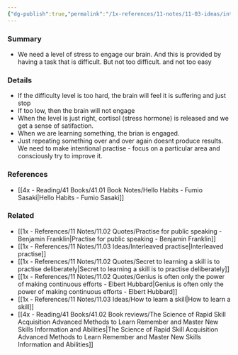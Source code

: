 ```yaml
---
{"dg-publish":true,"permalink":"/1x-references/11-notes/11-03-ideas/intentional-practise-needed-to-improve/","title":"Intentional practise needed to improve","dgShowBacklinks":false}
---
```



### Summary
- We need a level of stress to engage our brain. And this is provided by having a task that is difficult. But not too difficult. and not too easy

### Details
- If the difficulty level is too hard, the brain will feel it is suffering and just stop
- If too low, then the brain will not engage
- When the level is just right, cortisol (stress hormone) is released and we get a sense of satifaction.
- When we are learning something, the brian is engaged.
- Just repeating something over and over again doesnt produce results. We need to make intentional practise - focus on a particular area and consciously try to improve it.

### References
- [[4x - Reading/41 Books/41.01 Book Notes/Hello Habits - Fumio Sasaki\|Hello Habits - Fumio Sasaki]]

### Related
- [[1x - References/11 Notes/11.02 Quotes/Practise for public speaking - Benjamin Franklin\|Practise for public speaking - Benjamin Franklin]]
- [[1x - References/11 Notes/11.03 Ideas/Interleaved practise\|Interleaved practise]]
- [[1x - References/11 Notes/11.02 Quotes/Secret to learning a skill is to practise deliberately\|Secret to learning a skill is to practise deliberately]]
- [[1x - References/11 Notes/11.02 Quotes/Genius is often only the power of making continuous efforts - Elbert Hubbard\|Genius is often only the power of making continuous efforts - Elbert Hubbard]]
- [[1x - References/11 Notes/11.03 Ideas/How to learn a skill\|How to learn a skill]]
- [[4x - Reading/41 Books/41.02 Book reviews/The Science of Rapid Skill Acquisition Advanced Methods to Learn Remember and Master New Skills Information and Abilities\|The Science of Rapid Skill Acquisition Advanced Methods to Learn Remember and Master New Skills Information and Abilities]]